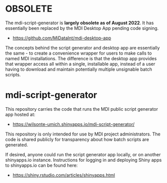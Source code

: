 # OBSOLETE

The mdi-script-generator is **largely obsolete as of August 2022**.
It has essentially been replaced by the MDI Desktop App pending
code signing.

- <https://github.com/MiDataInt/mdi-desktop-app>

The concepts behind the script generator and desktop app are
essentially the same - to create a convenience wrapper for users
to make calls to named MDI installations. The difference is
that the desktop app provides that wrapper access all within
a single, installable app, instead of a user having to download
and maintain potentially multiple unsignable batch scripts.

# mdi-script-generator

This repository carries the code that runs the MDI public script generator
app hosted at:

- <https://wilsonte-umich.shinyapps.io/mdi-script-generator/>

This repository is only intended for use by MDI project administrators.
The code is shared publicly for transparency about how batch scripts
are generated.

If desired, anyone could run the script generator app
locally, or on another shinyapps.io instance. Instructions for 
logging in and deploying Shiny apps to shinyapps.io can be found here:

- <https://shiny.rstudio.com/articles/shinyapps.html>
